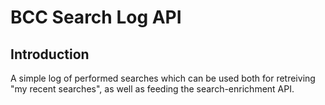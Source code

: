 # BCC Search Log API

## Introduction
A simple log of performed searches which can be used both for retreiving "my recent searches", as well as feeding the search-enrichment API.

